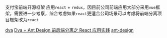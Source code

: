 支付宝前端开源框架 应用`react` + `redux`，因目前公司前端应用大部分采用`vue`框架，需要进一步考察，综合考虑如果`react`更适合公司场景可以考虑将前端分离项目框架改为`react`

[dva](https://github.com/dvajs/dva)
[Dva + Ant Design 前后端分离之 React 应用实践](https://tkvern.com/20170204/Dva%20+%20Ant%20Design%20%E5%89%8D%E5%90%8E%E7%AB%AF%E5%88%86%E7%A6%BB%E4%B9%8B%20React%20%E5%BA%94%E7%94%A8%E5%AE%9E%E8%B7%B5/)
[ant-design](https://github.com/ant-design/ant-design/blob/master/README-zh_CN.md)